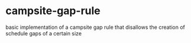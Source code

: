 # campsite-gap-rule
basic implementation of a campsite gap rule that disallows the creation of schedule gaps of a certain size
